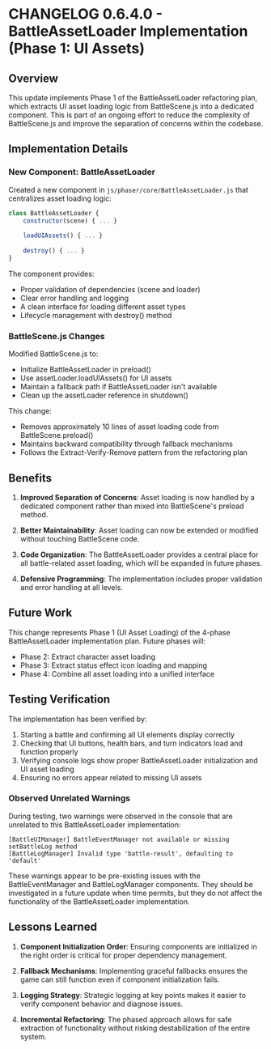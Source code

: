 # CHANGELOG 0.6.4.0 - BattleAssetLoader Implementation (Phase 1: UI Assets)

## Overview

This update implements Phase 1 of the BattleAssetLoader refactoring plan, which extracts UI asset loading logic from BattleScene.js into a dedicated component. This is part of an ongoing effort to reduce the complexity of BattleScene.js and improve the separation of concerns within the codebase.

## Implementation Details

### New Component: BattleAssetLoader

Created a new component in `js/phaser/core/BattleAssetLoader.js` that centralizes asset loading logic:

```javascript
class BattleAssetLoader {
    constructor(scene) { ... }
    
    loadUIAssets() { ... }
    
    destroy() { ... }
}
```

The component provides:
- Proper validation of dependencies (scene and loader)
- Clear error handling and logging
- A clean interface for loading different asset types
- Lifecycle management with destroy() method

### BattleScene.js Changes

Modified BattleScene.js to:
- Initialize BattleAssetLoader in preload()
- Use assetLoader.loadUIAssets() for UI assets
- Maintain a fallback path if BattleAssetLoader isn't available
- Clean up the assetLoader reference in shutdown()

This change:
- Removes approximately 10 lines of asset loading code from BattleScene.preload()
- Maintains backward compatibility through fallback mechanisms
- Follows the Extract-Verify-Remove pattern from the refactoring plan

## Benefits

1. **Improved Separation of Concerns**: Asset loading is now handled by a dedicated component rather than mixed into BattleScene's preload method.

2. **Better Maintainability**: Asset loading can now be extended or modified without touching BattleScene code.

3. **Code Organization**: The BattleAssetLoader provides a central place for all battle-related asset loading, which will be expanded in future phases.

4. **Defensive Programming**: The implementation includes proper validation and error handling at all levels.

## Future Work

This change represents Phase 1 (UI Asset Loading) of the 4-phase BattleAssetLoader implementation plan. Future phases will:

- Phase 2: Extract character asset loading
- Phase 3: Extract status effect icon loading and mapping
- Phase 4: Combine all asset loading into a unified interface

## Testing Verification

The implementation has been verified by:
1. Starting a battle and confirming all UI elements display correctly
2. Checking that UI buttons, health bars, and turn indicators load and function properly
3. Verifying console logs show proper BattleAssetLoader initialization and UI asset loading
4. Ensuring no errors appear related to missing UI assets

### Observed Unrelated Warnings

During testing, two warnings were observed in the console that are unrelated to this BattleAssetLoader implementation:

```
[BattleUIManager] BattleEventManager not available or missing setBattleLog method
[BattleLogManager] Invalid type 'battle-result', defaulting to 'default'
```

These warnings appear to be pre-existing issues with the BattleEventManager and BattleLogManager components. They should be investigated in a future update when time permits, but they do not affect the functionality of the BattleAssetLoader implementation.

## Lessons Learned

1. **Component Initialization Order**: Ensuring components are initialized in the right order is critical for proper dependency management.

2. **Fallback Mechanisms**: Implementing graceful fallbacks ensures the game can still function even if component initialization fails.

3. **Logging Strategy**: Strategic logging at key points makes it easier to verify component behavior and diagnose issues.

4. **Incremental Refactoring**: The phased approach allows for safe extraction of functionality without risking destabilization of the entire system.
